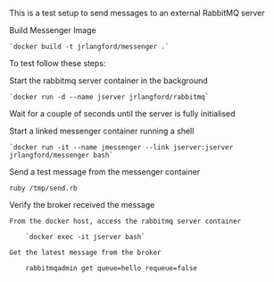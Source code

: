 This is a test setup to send messages to an external RabbitMQ server

Build Messenger Image

	`docker build -t jrlangford/messenger .`
	
To test follow these steps:

Start the rabbitmq server container in the background

	`docker run -d --name jserver jrlangford/rabbitmq`

Wait for a couple of seconds until the server is fully initialised

Start a linked messenger container running a shell

	`docker run -it --name jmessenger --link jserver:jserver jrlangford/messenger bash`

Send a test message from the messenger container
	
	ruby /tmp/send.rb

Verify the broker received the message
	
	From the docker host, access the rabbitmq server container

		`docker exec -it jserver bash`
	
	Get the latest message from the broker

		rabbitmqadmin get queue=hello requeue=false
